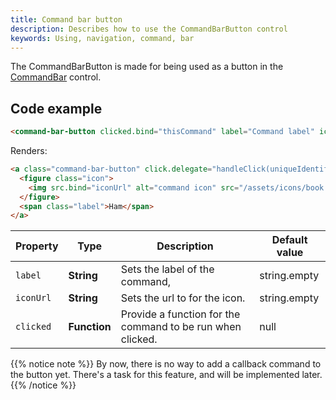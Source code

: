 ```yaml
---
title: Command bar button
description: Describes how to use the CommandBarButton control
keywords: Using, navigation, command, bar
---
```


The CommandBarButton is made for being used as a button in the [CommandBar](..) control.

## Code example

```html
<command-bar-button clicked.bind="thisCommand" label="Command label" icon-url="/assets/icons/icon.svg"></command-bar-button>
```

Renders:

```html
<a class="command-bar-button" click.delegate="handleClick(uniqueIdentifier)" title="Command label">
  <figure class="icon">
    <img src.bind="iconUrl" alt="command icon" src="/assets/icons/book.svg" />
  </figure>
  <span class="label">Ham</span>
</a>
```

| Property  | Type         | Description                                                | Default value |
| --------- | ------------ | ---------------------------------------------------------- | ------------- |
| `label`   | **String**   | Sets the label of the command,                             | string.empty  |
| `iconUrl` | **String**   | Sets the url to for the icon.                              | string.empty  |
| `clicked` | **Function** | Provide a function for the command to be run when clicked. | null          |

{{% notice note %}}
By now, there is no way to add a callback command to the button yet. There's a task for this feature, and will be implemented later.
{{% /notice %}}
